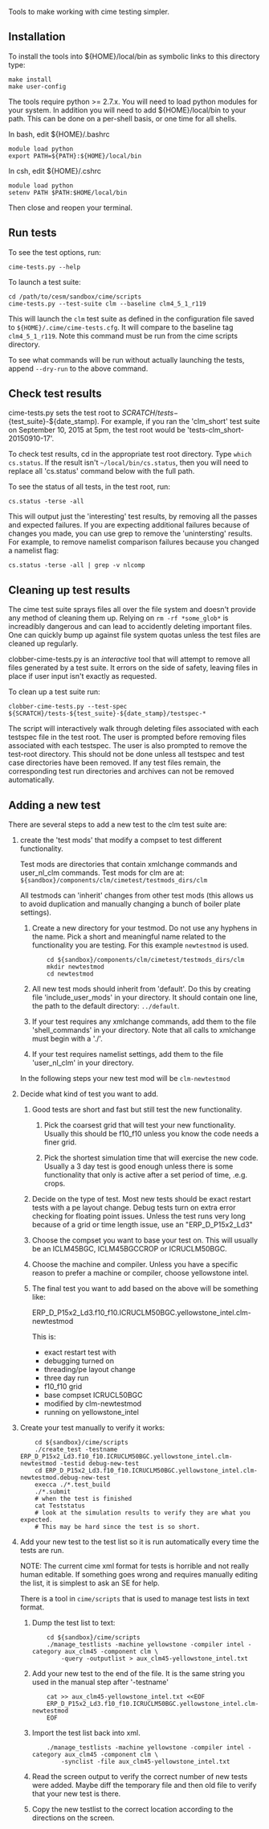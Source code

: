 Tools to make working with cime testing simpler.

Installation
------------

To install the tools into ${HOME}/local/bin as symbolic links to this directory type:

    make install
    make user-config

The tools require python >= 2.7.x. You will need to load python modules for your system. In addition you will need to add ${HOME}/local/bin to your path. This can be done on a per-shell basis, or one time for all shells.

In bash, edit ${HOME}/.bashrc

    module load python
    export PATH=${PATH}:${HOME}/local/bin

In csh, edit ${HOME}/.cshrc

    module load python
    setenv PATH $PATH:$HOME/local/bin


Then close and reopen your terminal.

Run tests
---------

To see the test options, run:

    cime-tests.py --help

To launch a test suite:

    cd /path/to/cesm/sandbox/cime/scripts
    cime-tests.py --test-suite clm --baseline clm4_5_1_r119

This will launch the `clm` test suite as defined in the configuration
file saved to `${HOME}/.cime/cime-tests.cfg`. It will compare to the
baseline tag `clm4_5_1_r119`. Note this command must be run from the
cime scripts directory.

To see what commands will be run without actually launching the tests, append `--dry-run` to the above command.


Check test results
------------------

cime-tests.py sets the test root to
${SCRATCH}/tests-${test_suite}-${date_stamp). For example, if you ran
the 'clm_short' test suite on September 10, 2015 at 5pm, the test root
would be 'tests-clm_short-20150910-17'. 

To check test results, cd in the appropriate test root directory.
Type `which cs.status`. If the result isn't `~/local/bin/cs.status`,
then you will need to replace all 'cs.status' command below with the
full path.

To see the status of all tests, in the test root, run:

    cs.status -terse -all

This will output just the 'interesting' test results, by removing all
the passes and expected failures. If you are expecting additional
failures because of changes you made, you can use grep to remove the
'unintersting' results. For example, to remove namelist comparison
failures because you changed a namelist flag:

    cs.status -terse -all | grep -v nlcomp


Cleaning up test results
------------------------

The cime test suite sprays files all over the file system and doesn't
provide any method of cleaning them up. Relying on `rm -rf
*some_glob*` is increadibly dangerous and can lead to accidently
deleting important files. One can quickly bump up against file
system quotas unless the test files are cleaned up regularly.

clobber-cime-tests.py is an *interactive* tool that will attempt to
remove all files generated by a test suite. It errors on the side of
safety, leaving files in place if user input isn't exactly as
requested.

To clean up a test suite run:

    clobber-cime-tests.py --test-spec ${SCRATCH}/tests-${test_suite}-${date_stamp}/testspec-*

The script will interactively walk through deleting files associated
with each testspec file in the test root. The user is prompted before
removing files associated with each testspec. The user is also
prompted to remove the test-root directory. This should not be done
unless all testspec and test case directories have been removed. If
any test files remain, the corresponding test run directories and
archives can not be removed automatically.


Adding a new test
-----------------

There are several steps to add a new test to the clm test suite are:

1. create the 'test mods' that modify a compset to test different functionality.

    Test mods are directories that contain xmlchange commands and
    user\_nl\_clm commands. Test mods for clm are at:
    `${sandbox}/components/clm/cimetest/testmods_dirs/clm`

    All testmods can 'inherit' changes from other test mods (this
    allows us to avoid duplication and manually changing a bunch of
    boiler plate settings).

    1. Create a new directory for your testmod. Do not use any hyphens
       in the name. Pick a short and meaningful name related to the
       functionality you are testing. For this example `newtestmod` is
       used.

        ```
            cd ${sandbox}/components/clm/cimetest/testmods_dirs/clm
            mkdir newtestmod
            cd newtestmod
        ``` 

    2. All new test mods should inherit from 'default'. Do this by
       creating file 'include\_user\_mods' in your directory. It
       should contain one line, the path to the default directory: `../default`.

    3. If your test requires any xmlchange commands, add them to the
       file 'shell_commands' in your directory. Note that all calls to
       xmlchange must begin with a './'.

    4. If your test requires namelist settings, add them to the file
       'user\_nl\_clm' in your directory.

    In the following steps your new test mod will be `clm-newtestmod`

2. Decide what kind of test you want to add.

    1. Good tests are short and fast but still test the new
       functionality.

        1. Pick the coarsest grid that will test your new
           functionality. Usually this should be f10_f10 unless you
           know the code needs a finer grid.

        2. Pick the shortest simulation time that will exercise the
           new code. Usually a 3 day test is good enough unless there
           is some functionality that only is active after a set
           period of time, .e.g. crops.

    2. Decide on the type of test. Most new tests should be exact
       restart tests with a pe layout change. Debug tests turn on
       extra error checking for floating point issues. Unless the test
       runs very long because of a grid or time length issue, use an
       "ERP\_D\_P15x2_Ld3"

    3. Choose the compset you want to base your test on. This will
       usually be an ICLM45BGC, ICLM45BGCCROP or ICRUCLM50BGC.

    4. Choose the machine and compiler. Unless you have a specific
       reason to prefer a machine or compiler, choose yellowstone
       intel.

    5. The final test you want to add based on the above will be something like:

       ERP\_D\_P15x2\_Ld3.f10\_f10.ICRUCLM50BGC.yellowstone\_intel.clm-newtestmod

       This is:

         * exact restart test with
         * debugging turned on
         * threading/pe layout change
         * three day run
         * f10_f10 grid
         * base compset ICRUCL50BGC
         * modified by clm-newtestmod
         * running on yellowstone_intel

3. Create your test manually to verify it works:

    ```
        cd ${sandbox}/cime/scripts
        ./create_test -testname ERP_D_P15x2_Ld3.f10_f10.ICRUCLM50BGC.yellowstone_intel.clm-newtestmod -testid debug-new-test
        cd ERP_D_P15x2_Ld3.f10_f10.ICRUCLM50BGC.yellowstone_intel.clm-newtestmod.debug-new-test
        execca ./*.test_build
        ./*.submit
        # when the test is finished
        cat Teststatus
        # look at the simulation results to verify they are what you expected.
        # This may be hard since the test is so short.
    ```


4. Add your new test to the test list so it is run automatically every time the tests are run.

    NOTE: The current cime xml format for tests is horrible and not
    really human editable. If something goes wrong and requires
    manually editing the list, it is simplest to ask an SE for help.

    There is a tool in `cime/scripts` that is used to manage test lists in text format.

    1. Dump the test list to text:

        ```
            cd ${sandbox}/cime/scripts
            ./manage_testlists -machine yellowstone -compiler intel -category aux_clm45 -component clm \
                -query -outputlist > aux_clm45-yellowstone_intel.txt
        ```
    

    2. Add your new test to the end of the file. It is the same string you used in the manual step after '-testname'

        ```
            cat >> aux_clm45-yellowstone_intel.txt <<EOF
            ERP_D_P15x2_Ld3.f10_f10.ICRUCLM50BGC.yellowstone_intel.clm-newtestmod
            EOF
        ```

    3. Import the test list back into xml.

        ```
            ./manage_testlists -machine yellowstone -compiler intel -category aux_clm45 -component clm \
                -synclist -file aux_clm45-yellowstone_intel.txt
        ```

    4. Read the screen output to verify the correct number of new
       tests were added. Maybe diff the temporary file and then old
       file to verify that your new test is there.

    5. Copy the new testlist to the correct location according to the directions on the screen.
